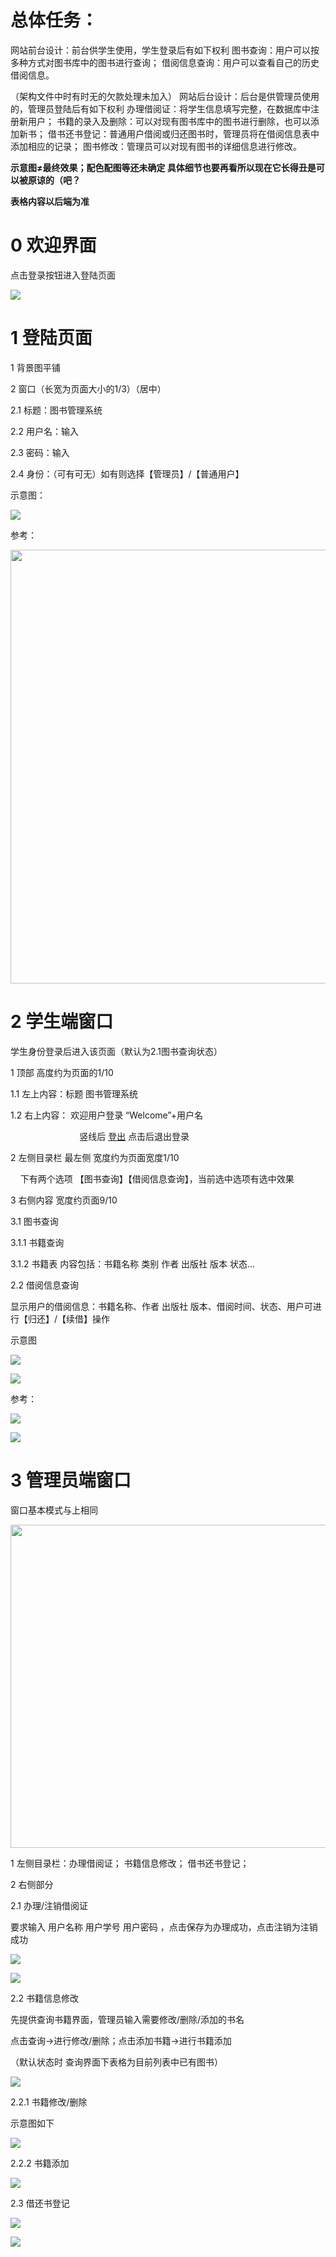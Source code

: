 # 总体任务：

网站前台设计：前台供学生使用，学生登录后有如下权利
    图书查询：用户可以按多种方式对图书库中的图书进行查询；
    借阅信息查询：用户可以查看自己的历史借阅信息。

（架构文件中时有时无的欠款处理未加入）
网站后台设计：后台是供管理员使用的，管理员登陆后有如下权利
    办理借阅证：将学生信息填写完整，在数据库中注册新用户；
    书籍的录入及删除：可以对现有图书库中的图书进行删除，也可以添加新书；
    借书还书登记：普通用户借阅或归还图书时，管理员将在借阅信息表中添加相应的记录；
    图书修改：管理员可以对现有图书的详细信息进行修改。

**示意图≠最终效果；配色配图等还未确定 具体细节也要再看所以现在它长得丑是可以被原谅的（吧？** 

**表格内容以后端为准**

# 0 欢迎界面

点击登录按钮进入登陆页面

![](images\2022-07-01-19-22-30-image.png)

# 1 登陆页面

1 背景图平铺

2 窗口（长宽为页面大小的1/3）（居中）

2.1 标题：图书管理系统

2.2 用户名：输入

2.3 密码：输入

2.4 身份：（可有可无）如有则选择【管理员】/【普通用户】

示意图：

![](images\2022-07-01-14-33-22-image.png)

参考：

<img title="" src="images/2022-07-01-14-01-49-image.png" alt="" width="694">

# 2 学生端窗口

学生身份登录后进入该页面（默认为2.1图书查询状态）

1 顶部 高度约为页面的1/10 

1.1 左上内容：标题 图书管理系统

1.2 右上内容： 欢迎用户登录 “Welcome”+用户名 

                            竖线后 <u>登出</u> 点击后退出登录

2 左侧目录栏 最左侧 宽度约为页面宽度1/10 

    下有两个选项 【图书查询】【借阅信息查询】，当前选中选项有选中效果

3 右侧内容 宽度约页面9/10

3.1 图书查询

3.1.1 书籍查询 

3.1.2 书籍表 内容包括：书籍名称 类别 作者 出版社 版本 状态...

2.2 借阅信息查询

显示用户的借阅信息：书籍名称、作者 出版社 版本、借阅时间、状态、用户可进行【归还】/【续借】操作

示意图

![](images\2022-07-01-15-16-43-image.png)

![](images\2022-07-01-15-14-41-image.png)

参考：

![](images\2022-07-01-14-24-19-image.png)

![](images\2022-07-01-14-51-51-image.png)

# 3 管理员端窗口

窗口基本模式与上相同

<img title="" src="images/2022-07-01-15-22-42-image.png" alt="" width="517">

1 左侧目录栏：办理借阅证； 书籍信息修改； 借书还书登记； 

2 右侧部分

2.1 办理/注销借阅证

要求输入 用户名称 用户学号 用户密码 ，点击保存为办理成功，点击注销为注销成功

![](images\2022-07-01-16-56-01-image.png)

![](images\2022-07-01-15-47-51-image.png)

2.2 书籍信息修改

先提供查询书籍界面，管理员输入需要修改/删除/添加的书名

 点击查询→进行修改/删除；点击添加书籍→进行书籍添加

（默认状态时 查询界面下表格为目前列表中已有图书）

![](images\2022-07-01-15-59-43-image.png)

2.2.1 书籍修改/删除

示意图如下

![](images\2022-07-01-16-45-51-image.png)

2.2.2 书籍添加

![](images\2022-07-01-16-47-26-image.png)

2.3 借还书登记

![](images\2022-07-01-16-50-19-image.png)

![](images\2022-07-01-17-01-33-image.png)
